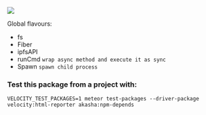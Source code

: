 <a href="https://codeclimate.com/repos/56448da81787d744010006e8/feed"><img src="https://codeclimate.com/repos/56448da81787d744010006e8/badges/477af11984ffc7ae47d3/gpa.svg" /></a>


Global flavours:
* fs
* Fiber
* ipfsAPI
* runCmd  `wrap async method and execute it as sync`
* Spawn `spawn child process`

### Test this package from a project with:
`VELOCITY_TEST_PACKAGES=1 meteor test-packages --driver-package velocity:html-reporter akasha:npm-depends`
